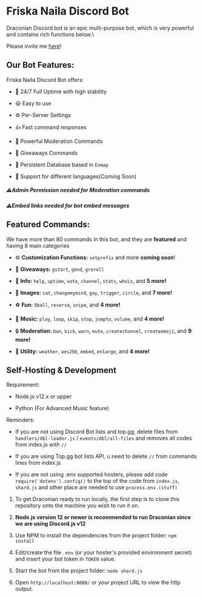 # Friska Naila Discord Bot

Draconian Discord bot is an epic multi-purpose bot, which is very powerful and contains rich functions below.\

Please invite me [here](https://discord.com/oauth2/authorize?client_id=779628592052305942&permissions=8&scope=bot)!

## Our Bot Features:

Friska Naila Discord Bot offers:

* :battery: 24/7 Full Uptime with high stability

* :smiley: Easy to use

* ⚙ Per-Server Settings

* :+1: Fast command responses

* :cop: Powerful Moderation Commands

* :tada: Giveaways Commands

* :file_folder: Persistent Database based in `Enmap`

* :rocket: Support for different languages(Coming Soon)

##### ⚠Admin Permission needed for Moderation commands

##### ⚠Embed links needed for bot embed messages

## Featured Commands:

We have more than 80 commands in this bot, and they are **featured** and having 8 main categories

* ⚙ **Customization Functions:** `setprefix` and more **coming soon**!

* :gift: **Giveaways:** `gstart`, `gend`, `greroll`

* :file_folder: **Info:** `help`, `uptime`, `vote`, `channel`, `stats`, `whois`, and **5 more!**

* :stars: **Images:** `cat`, `changemymind`, `gay`, `trigger`, `circle`, and **7 more!**

* :soccer: **Fun:** `8ball`, `reverse`, `snipe`, and **4 more!**

* :musical_note: **Music:** `play`, `loop`, `skip`, `stop`, `jumpto`, `volume`, and **4 more!**

* :lock: **Moderation:** `ban`, `kick`, `warn`, `mute`, `createchannel`, `createemoji`, and **9 more!**

* :electric_plug: **Utility:** `weather`, `aes256`, `embed`, `enlarge`, and **4 more!**

## Self-Hosting & Development

Requirement:

- Node.js v12.x or upper

- Python (For Advanced Music feature)

Reminders:

- If you are not using Discord Bot lists and top.gg, delete files from `handlers/dbl-loader.js` / `events/dbl/all-files` and removes all codes from index.js with `//`

- If you are using Top.gg bot lists API, u need to delete `//` from commands lines from index.js

- If you are not using .env supported hosters, please add code `require('dotenv').config()` to the top of the code from `index.js`, `shard.js` and other place are needed to use `process.env.(stuff)`

1. To get Draconian ready to run locally, the first step is to clone this repository onto the machine you wish to run it on.

2. **Node.js version 12 or newer is recommended to run Draconian since we are using Discord.js v12**

3. Use NPM to install the dependencies from the project folder: `npm install`

4. Edit/create the file `.env` (or your hoster's provided environment secret) and insert your bot token in `TOKEN` value.

5. Start the bot from the project folder: `node shard.js`

6. Open `http://localhost:8080/` or your project URL to view the http output.

